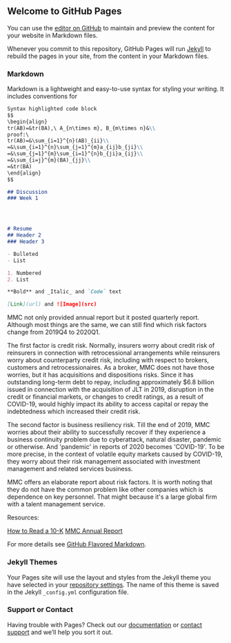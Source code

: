 ## Welcome to GitHub Pages

You can use the [editor on GitHub](https://github.com/marina32/ruochennan.github.io/edit/gh-pages/index.md) to maintain and preview the content for your website in Markdown files.

Whenever you commit to this repository, GitHub Pages will run [Jekyll](https://jekyllrb.com/) to rebuild the pages in your site, from the content in your Markdown files.

### Markdown

Markdown is a lightweight and easy-to-use syntax for styling your writing. It includes conventions for

```markdown
Syntax highlighted code block
$$
\begin{align}
tr(AB)=&tr(BA),\ A_{n\times m}, B_{m\times n}&\\
proof:\ 
tr(AB)=&\sum_{i=1}^{n}(AB)_{ii}\\
=&\sum_{i=1}^{n}\sum_{j=1}^{m}a_{ij}b_{ji}\\
=&\sum_{j=1}^{m}\sum_{i=1}^{n}b_{ji}a_{ij}\\
=&\sum_{i=j}^{m}(BA)_{jj}\\
=&tr(BA)
\end{align}
$$

## Discussion
### Week 1




# Resume
## Header 2
### Header 3

- Bulleted
- List

1. Numbered
2. List

**Bold** and _Italic_ and `Code` text

[Link](url) and ![Image](src)
```
MMC not only provided annual report but it posted quarterly report. Although most things are the same, we can still find which risk factors change from 2019Q4 to 2020Q1.

The first factor is credit risk. Normally, insurers worry about credit risk of reinsurers in connection with retrocessional arrangements while reinsurers worry about counterparty credit risk, including with respect to brokers, customers and retrocessionaires. As a broker, MMC does not have those worries, but it has acquisitions and dispositions risks. Since it has outstanding long-term debt to repay, including approximately $6.8 billion issued in connection with the acquisition of JLT in 2019, disruption in the credit or financial markets, or changes to credit ratings, as a result of COVID-19, would highly impact its ability to access capital or repay the indebtedness which increased their credit risk.

The second factor is business resiliency risk. Till the end of 2019, MMC worries about their ability to successfully recover if they experience a business continuity problem due to cyberattack, natural disaster, pandemic or otherwise. And 'pandemic' in reports of 2020 becomes 'COVID-19'. To be more precise, in the context of volatile equity markets caused by COVID-19, they worry about their risk management associated with investment management and related services business.

MMC offers an elaborate report about risk factors. It is worth noting that they do not have the common problem like other companies which is dependence on key personnel. That might because it's a large global firm with a talent management service.

Resources:

[How to Read a 10-K](https://www.sec.gov/fast-answers/answersreada10khtm.html)
[MMC Annual Report](https://news-investors.mmc.com/reporting/quarterly-earnings?a1a5092c_year%5Bvalue%5D=2019)

For more details see [GitHub Flavored Markdown](https://guides.github.com/features/mastering-markdown/).

### Jekyll Themes

Your Pages site will use the layout and styles from the Jekyll theme you have selected in your [repository settings](https://github.com/marina32/ruochennan.github.io/settings). The name of this theme is saved in the Jekyll `_config.yml` configuration file.

### Support or Contact

Having trouble with Pages? Check out our [documentation](https://docs.github.com/categories/github-pages-basics/) or [contact support](https://github.com/contact) and we’ll help you sort it out.
